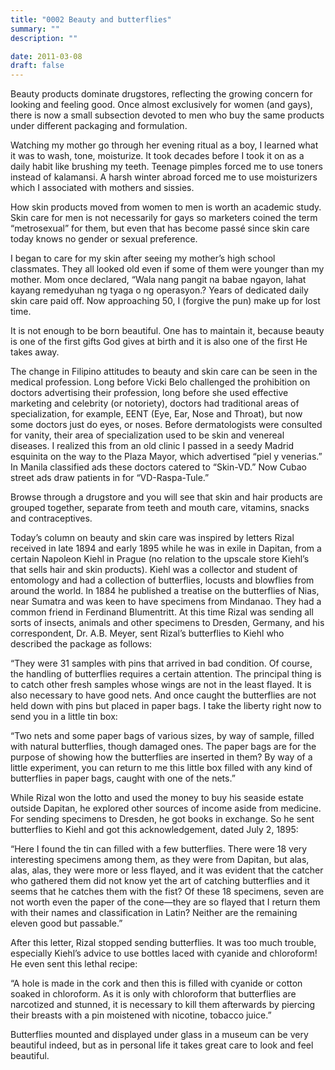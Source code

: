 ```yaml
---
title: "0002 Beauty and butterflies"
summary: ""
description: ""

date: 2011-03-08
draft: false
---
```


Beauty products dominate drugstores, reflecting the growing concern for looking and feeling good. Once almost exclusively for women (and gays), there is now a small subsection devoted to men who buy the same products under different packaging and formulation.

Watching my mother go through her evening ritual as a boy, I learned what it was to wash, tone, moisturize. It took decades before I took it on as a daily habit like brushing my teeth. Teenage pimples forced me to use toners instead of kalamansi. A harsh winter abroad forced me to use moisturizers which I associated with mothers and sissies.

How skin products moved from women to men is worth an academic study. Skin care for men is not necessarily for gays so marketers coined the term “metrosexual” for them, but even that has become passé since skin care today knows no gender or sexual preference.

I began to care for my skin after seeing my mother’s high school classmates. They all looked old even if some of them were younger than my mother. Mom once declared, “Wala nang pangit na babae ngayon, lahat kayang remedyuhan ng tyaga o ng operasyon.? Years of dedicated daily skin care paid off. Now approaching 50, I (forgive the pun) make up for lost time.

It is not enough to be born beautiful. One has to maintain  it, because beauty is one of the first gifts God gives at birth and it is also one of the first He takes away.

The change in Filipino attitudes to beauty and skin care can be seen in the medical profession. Long before Vicki Belo challenged the prohibition on doctors advertising their profession, long before she used effective marketing and celebrity (or notoriety), doctors had traditional areas of specialization, for example, EENT (Eye, Ear, Nose and Throat), but now some doctors just do eyes, or noses. Before dermatologists were consulted for vanity, their area of specialization used to be skin and venereal diseases. I realized this from an old clinic I passed in a seedy Madrid esquinita on the way to the Plaza Mayor, which advertised “piel y venerias.” In Manila classified ads these doctors catered to “Skin-VD.” Now Cubao street ads draw patients in for “VD-Raspa-Tule.”

Browse through a drugstore and you will see that skin and hair products are grouped together, separate from teeth and mouth care, vitamins, snacks and contraceptives.

Today’s column on beauty and skin care was inspired by letters Rizal received in late 1894 and early 1895 while he was in exile in Dapitan, from a certain Napoleon Kiehl in Prague (no relation to the upscale store Kiehl’s that sells hair and skin products). Kiehl was a collector and student of entomology and had a collection of butterflies, locusts and blowflies from around the world. In 1884 he published a treatise on the butterflies of Nias, near Sumatra and was keen to have specimens from Mindanao. They had a common friend in Ferdinand Blumentritt. At this time Rizal was sending all sorts of insects, animals and other specimens to Dresden, Germany, and his correspondent,  Dr. A.B. Meyer, sent Rizal’s butterflies to Kiehl who described the package as follows:

“They were 31 samples with pins that arrived in bad condition. Of course, the handling of butterflies requires a certain attention. The  principal thing is to catch other fresh samples whose wings are not in the least flayed. It is also necessary to have good nets. And once caught the butterflies are not held down with pins but placed in paper  bags. I take the liberty right now to send you in a little tin box:

“Two nets and some paper bags of various sizes, by way of sample,  filled with natural butterflies, though damaged ones. The paper bags  are for the purpose of showing how the butterflies are inserted in them? By way of a little experiment, you can return to me this little box filled with any kind of butterflies in paper bags, caught with one of the nets.”

While Rizal won the lotto and used the money to buy his seaside estate outside Dapitan, he explored other sources of income aside from medicine. For sending specimens to Dresden, he got books in exchange. So he sent butterflies to Kiehl and got this acknowledgement, dated July  2, 1895:

“Here I found the tin can filled with a few butterflies. There were 18 very interesting specimens among them, as they were from Dapitan, but alas, alas, alas, they were more or less flayed, and it was evident that the catcher who gathered them did not know yet the art of catching butterflies and it seems that he catches them with the fist? Of these 18 specimens, seven are not worth even the paper of the cone—they are so flayed that I return them with their names and classification in Latin? Neither are the remaining eleven good but passable.”

After this letter, Rizal stopped sending butterflies. It was too much trouble, especially Kiehl’s advice to use bottles laced with cyanide  and chloroform! He even sent this lethal recipe:

“A hole is made in the cork and then this is filled with cyanide or cotton soaked in chloroform. As it is only with chloroform that butterflies are narcotized and stunned, it is necessary to kill them afterwards by piercing their breasts with a pin moistened with  nicotine, tobacco juice.”

Butterflies mounted and displayed under glass in a museum can be very  beautiful indeed, but as in personal life it takes great care to look  and feel beautiful.
